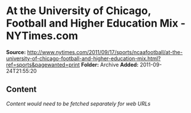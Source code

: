 # At the University of Chicago, Football and Higher Education Mix - NYTimes.com

**Source:** http://www.nytimes.com/2011/09/17/sports/ncaafootball/at-the-university-of-chicago-football-and-higher-education-mix.html?ref=sports&pagewanted=print
**Folder:** Archive
**Added:** 2011-09-24T21:55:20




## Content
*Content would need to be fetched separately for web URLs*
